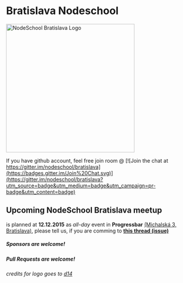 # Bratislava Nodeschool

<img alt="NodeSchool Bratislava Logo" src="https://raw.githubusercontent.com/nodeschool/bratislava/master/assets/logo/nodeschool_ba.png" width="350">

If you have github account, feel free join room @
[![Join the chat at https://gitter.im/nodeschool/bratislava](https://badges.gitter.im/Join%20Chat.svg)](https://gitter.im/nodeschool/bratislava?utm_source=badge&utm_medium=badge&utm_campaign=pr-badge&utm_content=badge)

## Upcoming NodeSchool Bratislava meetup

is planned at **12.12.2015** as *all-day* event in **Progressbar** [(Michalská 3, Bratislava)](https://www.google.com/maps?q=michalska+3,+bratislava), please tell us, if you are comming to
**[this thread (issue)](https://github.com/nodeschool/bratislava/issues/2)**

##### Sponsors are welcome!

##### Pull Requests are welcome!

*credits for logo goes to [d14](https://twitter.com/d14)*
